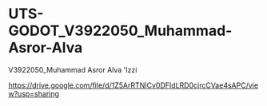 # UTS-GODOT_V3922050_Muhammad-Asror-Alva
V3922050_Muhammad Asror Alva 'Izzi

https://drive.google.com/file/d/1Z5ArRTNICv0DFIdLRD0cjrcCVae4sAPC/view?usp=sharing
